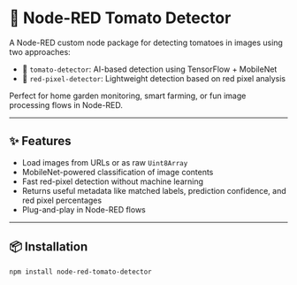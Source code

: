 # 🍅 Node-RED Tomato Detector

A Node-RED custom node package for detecting tomatoes in images using two approaches:

- 🧠 `tomato-detector`: AI-based detection using TensorFlow + MobileNet
- 🎯 `red-pixel-detector`: Lightweight detection based on red pixel analysis

Perfect for home garden monitoring, smart farming, or fun image processing flows in Node-RED.

---

## ✨ Features

- Load images from URLs or as raw `Uint8Array`
- MobileNet-powered classification of image contents
- Fast red-pixel detection without machine learning
- Returns useful metadata like matched labels, prediction confidence, and red pixel percentages
- Plug-and-play in Node-RED flows

---

## 📦 Installation

```bash
npm install node-red-tomato-detector
